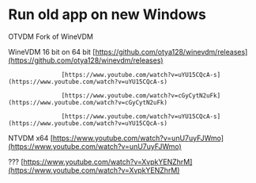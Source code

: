 # Run old app on new Windows

OTVDM Fork of WineVDM

WineVDM 16 bit on 64 bit [https://github.com/otya128/winevdm/releases](https://github.com/otya128/winevdm/releases)

                   [https://www.youtube.com/watch?v=uYU15CQcA-s](https://www.youtube.com/watch?v=uYU15CQcA-s)

                   [https://www.youtube.com/watch?v=cGyCytN2uFk](https://www.youtube.com/watch?v=cGyCytN2uFk)

                   [https://www.youtube.com/watch?v=uYU15CQcA-s](https://www.youtube.com/watch?v=uYU15CQcA-s)

NTVDM x64 [https://www.youtube.com/watch?v=unU7uyFJWmo](https://www.youtube.com/watch?v=unU7uyFJWmo)

??? [https://www.youtube.com/watch?v=XvpkYENZhrM](https://www.youtube.com/watch?v=XvpkYENZhrM)